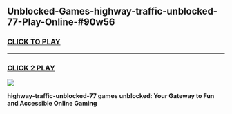 
## Unblocked-Games-highway-traffic-unblocked-77-Play-Online-#90w56
<h3>
<a href="https://premium.freeplayer.one?title=highway-traffic-unblocked-77&ref=24F">CLICK TO PLAY</a></h3>
<hr>

<h3>
<a href="https://premium.freeplayer.one?title=highway-traffic-unblocked-77&ref=24F">CLICK 2 PLAY</a>
  
</h3>

<a href="https://premium.freeplayer.one?title=highway-traffic-unblocked-77&ref=24F/"><img src="https://clearcache.store/games.png"></a>


**highway-traffic-unblocked-77 games unblocked: Your Gateway to Fun and Accessible Online Gaming**
